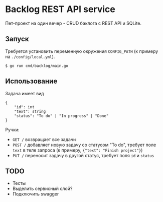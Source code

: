 # Backlog REST API service

Пет-проект на один вечер - CRUD бэклога с REST API и SQLite.

## Запуск

Требуется установить переменную окружения `CONFIG_PATH` (к примеру на `./config/local.yml`).

```
$ go run cmd/backlog/main.go
```

## Использование

Задача имеет вид
```
{
    "id": int
    "text": string
    "status": "To do" | "In progress" | "Done" 
}
```

Ручки:
- `GET /` возвращает все задачи
- `POST /` добавляет новую задачу со статусом "To do", 
требует поле `text` в теле запроса (к примеру, `{"text": "Finish project"}`)
- `PUT /` переносит задачу в другой статус, требует поля `id` и `status`

## TODO

- Тесты
- Выделить сервисный слой? 
- Подключить swagger
